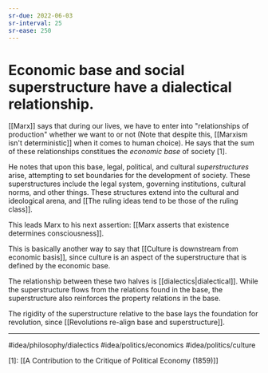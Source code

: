 ```yaml
---
sr-due: 2022-06-03
sr-interval: 25
sr-ease: 250
---
```

# Economic base and social superstructure have a dialectical relationship.
[[Marx]] says that during our lives, we have to enter into "relationships of production" whether we want to or not (Note that despite this, [[Marxism isn't deterministic]] when it comes to human choice). He says that the sum of these relationships constitues the *economic base* of society [1]. 

He notes that upon this base, legal, political, and cultural *superstructures* arise, attempting to set boundaries for the development of society. These superstructures include the legal system, governing institutions, cultural norms, and other things. These structures extend into the cultural and ideological arena, and [[The ruling ideas tend to be those of the ruling class]]. 

This leads Marx to his next assertion: [[Marx asserts that existence determines consciousness]]. 

This is basically another way to say that [[Culture is downstream from economic basis]], since culture is an aspect of the superstructure that is defined by the economic base. 

The relationship between these two halves is [[dialectics|dialectical]]. While the superstructure flows from the relations found in the base, the superstructure also reinforces the property relations in the base. 

The rigidity of the superstructure relative to the base lays the foundation for revolution, since [[Revolutions re-align base and superstructure]]. 

---
#idea/philosophy/dialectics 
#idea/politics/economics 
#idea/politics/culture

[1]: [[A Contribution to the Critique of Political Economy (1859)]]